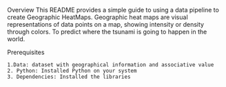 Overview This README provides a simple guide to using a data pipeline to create Geographic HeatMaps. Geographic heat maps are visual representations of data points on a map, showing intensity or density through colors. To predict where the tsunami is going to happen in the world. 

Prerequisites

    1.Data: dataset with geographical information and associative value
    2. Python: Installed Python on your system
    3. Dependencies: Installed the libraries


